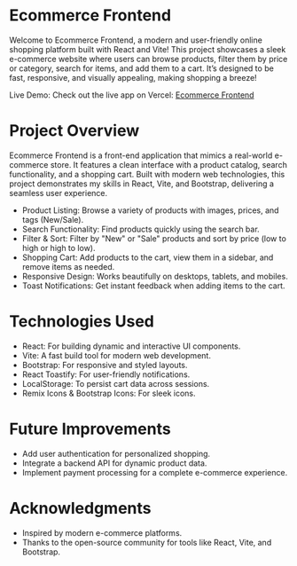 # Ecommerce Frontend 

Welcome to Ecommerce Frontend, a modern and user-friendly online shopping platform built with React and Vite! This project showcases a sleek e-commerce website where users can browse products, filter them by price or category, search for items, and add them to a cart. It’s designed to be fast, responsive, and visually appealing, making shopping a breeze!

 Live Demo: Check out the live app on Vercel: [Ecommerce Frontend](https://ecommerce-frontend-liart-gamma.vercel.app/)

#  Project Overview

Ecommerce Frontend is a front-end application that mimics a real-world e-commerce store. It features a clean interface with a product catalog, search functionality, and a shopping cart. Built with modern web technologies, this project demonstrates my skills in React, Vite, and Bootstrap, delivering a seamless user experience.
* Product Listing: Browse a variety of products with images, prices, and tags (New/Sale).
* Search Functionality: Find products quickly using the search bar.
* Filter & Sort: Filter by "New" or "Sale" products and sort by price (low to high or high to low).
* Shopping Cart: Add products to the cart, view them in a sidebar, and remove items as needed.
* Responsive Design: Works beautifully on desktops, tablets, and mobiles.
* Toast Notifications: Get instant feedback when adding items to the cart.

# Technologies Used
* React: For building dynamic and interactive UI components.
* Vite: A fast build tool for modern web development.
* Bootstrap: For responsive and styled layouts.
* React Toastify: For user-friendly notifications.
* LocalStorage: To persist cart data across sessions.
* Remix Icons & Bootstrap Icons: For sleek icons.

# Future Improvements
* Add user authentication for personalized shopping.
* Integrate a backend API for dynamic product data.
* Implement payment processing for a complete e-commerce experience.

# Acknowledgments
* Inspired by modern e-commerce platforms.
* Thanks to the open-source community for tools like React, Vite, and Bootstrap.
